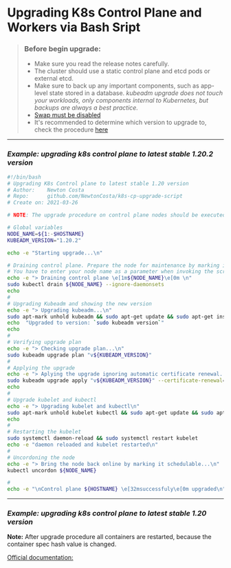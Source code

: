 # Upgrading K8s Control Plane and Workers via Bash Sript

> ### Before begin upgrade:
> - Make sure you read the release notes carefully.
> - The cluster should use a static control plane and etcd pods or external etcd.
> - Make sure to back up any important components, such as app-level state stored in a database.
> _kubeadm upgrade does not touch your workloads, only components internal to Kubernetes, but backups are always a best practice._
> - [Swap must be disabled](https://serverfault.com/questions/684771/best-way-to-disable-swap-in-linux)
> - It's recommended to determine which version to upgrade to, check the procedure [here](https://kubernetes.io/docs/tasks/administer-cluster/kubeadm/kubeadm-upgrade/#determine-which-version-to-upgrade-to)


<hr>

### _Example: upgrading k8s control plane to latest stable 1.20.2 version_

```bash
#!/bin/bash
# Upgrading K8s Control plane to latest stable 1.20 version
# Author:    Newton Costa
# Repo:      github.com/NewtonCosta/k8s-cp-upgrade-script
# Create on: 2021-03-26

# NOTE: The upgrade procedure on control plane nodes should be executed one node at a time. Pick a control plane node that you wish to upgrade first

# Global variables
NODE_NAME=${1:-$HOSTNAME}
KUBEADM_VERSION="1.20.2"

echo -e "Starting upgrade...\n"

# Draining control plane. Prepare the node for maintenance by marking it unschedulable and evicting the workloads
# You have to enter your node name as a parameter when invoking the script, otherwise it will use the value of HOSTNAME environment variable
echo -e "> Draining control plane \e[1m${NODE_NAME}\e[0m \n"
sudo kubectl drain ${NODE_NAME} --ignore-daemonsets
echo
#
# Upgrading Kubeadm and showing the new version
echo -e "> Upgrading kubeadm...\n"
sudo apt-mark unhold kubeadm && sudo apt-get update && sudo apt-get install -y kubeadm="${KUBEADM_VERSION}-00" && sudo apt-mark hold kubeadm
echo  "Upgraded to version: `sudo kubeadm version`"
echo
#
# Verifying upgrade plan
echo -e "> Checking upgrade plan...\n"
sudo kubeadm upgrade plan "v${KUBEADM_VERSION}"
#
# Applying the upgrade
echo -e "> Aplying the upgrade ignoring automatic certificate renewal...\n"
sudo kubeadm upgrade apply "v${KUBEADM_VERSION}" --certificate-renewal=false --yes
echo
#
# Upgrade kubelet and kubectl
echo -e "> Upgrading kubelet and kubectl\n"
sudo apt-mark unhold kubelet kubectl && sudo apt-get update && sudo apt-get install -y kubelet="${KUBEADM_VERSION}-00"  kubectl="${KUBEADM_VERSION}-00"  && sudo apt-mark hold kubelet kubectl
echo
#
# Restarting the kubelet
sudo systemctl daemon-reload && sudo systemctl restart kubelet
echo -e "daemon reloaded and kubelet restarted\n"
#
# Uncordoning the node
echo -e "> Bring the node back online by marking it schedulable...\n"
kubectl uncordon ${NODE_NAME}

#
echo -e "\nControl plane ${HOSTNAME} \e[32msuccessfuly\e[0m upgraded\n"
```
<hr>

### _Example: upgrading k8s control plane to latest stable 1.20 version_



**Note:** After upgrade procedure all containers are restarted, because the container spec hash value is changed.


[Official documentation: ](https://kubernetes.io/docs/tasks/administer-cluster/kubeadm/kubeadm-upgrade/)








